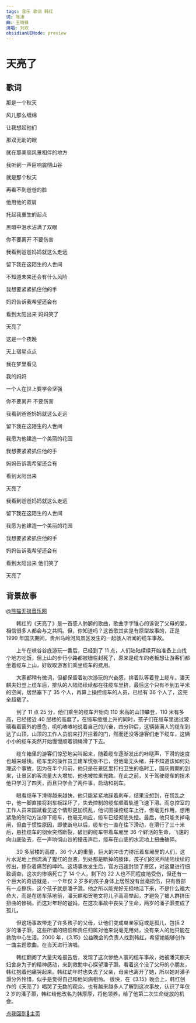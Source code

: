 ```yaml
---
tags: 音乐 歌词 韩红
词: 陈涛
曲: 王晓锋
演唱: 刘欢
obsidianUIMode: preview
---
```


# 天亮了

## 歌词

那是一个秋天

风儿那么缠绵  

让我想起他们  

那双无助的眼  

就在那美丽风景相伴的地方  

我听到一声巨响震彻山谷  

就是那个秋天  

再看不到爸爸的脸  

他用他的双肩  

托起我重生的起点  

黑暗中泪水沾满了双眼  

你不要离开 不要伤害  

我看到爸爸妈妈就这么走远  

留下我在这陌生的人世间  

不知道未来还会有什么风险  

我想要紧紧抓住他的手  

妈妈告诉我希望还会有  

看到太阳出来 妈妈笑了  

天亮了  

这是一个夜晚  

天上宿星点点  

我在梦里看见  

我的妈妈  

一个人在世上要学会坚强  

你不要离开 不要伤害  

我看到爸爸妈妈就这么走远  

留下我在这陌生的人世间  

我愿为他建造一个美丽的花园  

我想要紧紧抓住他的手  

妈妈告诉我希望还会有  

看到太阳出来  

天亮了  

我看到爸爸妈妈就这么走远  

留下我在这陌生的人世间  

我愿为他建造一个美丽的花园  

我想要紧紧抓住他的手  

妈妈告诉我希望还会有  

看到太阳出来 他们笑了  

天亮了

## 背景故事

[@熊猫无损音乐网](https://www.xmwav.com/mscdetail/132505.html)

‌‌‌　　韩红的《天亮了》是一首感人肺腑的歌曲，歌曲字字锥心的诉说了父母的爱，相信很多人都会与之共鸣。但，你知道吗？这首歌其实是有原型故事的，正是 1999 年国庆期间，贵州马岭河风景区发生的一起骇人听闻的缆车事故。

‌‌‌　　上午在峡谷谷底游玩一番后，已经到了 11 点，人们陆陆续续开始准备上山找个地方吃饭，但上山的步行小路都被栅栏封死了，原来是缆车的老板想让游客们都坐着缆车上山，好收取游客们乘坐缆车的费用。

‌‌‌　　大家都稍有微词，但都保留着初次游玩的兴奋感，排着队等着登上缆车。潘天麒夫妇登上缆车后，排队的人陆陆续续都在往缆车里挤，最后这个只有不到五平米的空间，居然塞下了 35 个人，再算上操控缆车的人员，已经有 36 个人了，这完全超载了。

‌‌‌　　到了 11 点 25 分，他们乘坐的缆车开始向 110 米高的山顶攀登，110 米有多高，已经接近 40 层楼的高度了。在缆车缓缓上升的同时，孩子们在缆车里透过玻璃看着窗外的景色，叽叽喳喳地说着自己的兴奋，四分钟后，这辆装满人的缆车到达了山顶，山顶的工作人员前来打开拦着的门，然而还没等游客们走下缆车，这辆小小的缆车突然开始慢慢顺着钢绳滑了下去。

‌‌‌　　缆车箱里的游客们惊恐地尖叫起来，随着缆车逐渐发出的咔哒声，下滑的速度也越来越快。缆车里的操作员王建军慌张不已，但他毫无头绪，并不知道该如何处理这个事故，因为在半个月前，他只是在景区里打扫卫生的临时工，国庆假期的到来，让景区的客流量大大增加，他也被拉来充数。在此之前，关于驾驶缆车的技术他只学习了四天，而且只学会了两件事，启动和刹车。

‌‌‌　　眼看缆车下滑得越来越快，他只能紧紧地踩着刹车，结果没想到，在慌乱之中，他一脚直接将刹车板踩坏了，失去控制的缆车顺着轨道飞速下滑。而总控室的工作人员宋国斌看见这个情形更加慌乱，他试图操控缆车上行，但毫无作用，想用紧急的制动方法停下缆车，也毫无响应，缆车已经彻底失控。最后，他只能关掉电闸，但由于惯性原因，即使断电以后，缆车也一直在往下滑动，在滑行了三十米后，悬挂缆车的钢索突然断裂，破旧的缆车带着车厢里 36 个鲜活的生命，飞速的向山底坠去，在一声响彻山谷的撞击声后，缆车在山底的水泥地上扭曲破碎。

‌‌‌　　30 多层楼的高度，36 个人的重量，巨大的冲击力挤压着车厢里的人们，这片水泥地上倒流满了猩红的血液，到处都是断掉的肢体，孩子们的哭声陆陆续续的传出，掺杂着痛苦的呻吟。这场事故发生后，官方迅速封锁了景区，对这里进行细致调查，这次的惨祸死亡了 14 个人，剩下的 22 人也不同程度地受伤，但还有一个巨大的奇迹就是，一个年仅 2 岁多的孩子身体上居然没有丝毫损伤，只有唇部有一点擦伤，这个孩子就是潘子灏。他之所以能完好无损地活下来，不是什么福大命大，而是在缆车落地前，潘天麒和贺艳文将儿子高高举起，才避免了被人群挤压扭曲的惨祸，而这对年轻的爸妈，在这次事故中丧失了生命，两岁的潘子灏变成了孤儿。

‌‌‌　　但这场事故带走了许多孩子的父母，让他们变成单亲家庭或是孤儿，包括 2 岁的潘子灏，这些所谓的赔偿和责任归属对他来说毫无用处，没有亲人的他只能在救助中心生活。2000 年，《3.15》公益晚会的负责人找到韩红，希望她能够创作一曲主题歌曲，在当天进行演唱。

‌‌‌　　韩红翻阅了大量灾难报告后，发现了这次惨绝人寰的缆车事故，她被潘天麒夫妇舍身为子的精神感动，来到救助中心探望潘子灏。看着这个没了父母的小朋友，韩红抱着他痛哭起来。韩红幼年时也失去了父亲，母亲也离开了她，所以她对潘子灏分外怜惜，似乎是觉得自己和他同病相怜。 很快，在《3.15》晚会上，韩红创作的《天亮了》唱哭了无数的观众，也有越来越多人了解到这次事故，认识了年仅 2 岁的潘子灏，韩红给他改名为韩厚厚，将他领养，给了他第二次生命绽放的机会。

[点我回到🏡主页](https://nn66kk.github.io/Mon-Blog/)